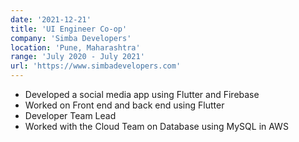 ```yaml
---
date: '2021-12-21'
title: 'UI Engineer Co-op'
company: 'Simba Developers'
location: 'Pune, Maharashtra'
range: 'July 2020 - July 2021'
url: 'https://www.simbadevelopers.com'
---
```


- Developed a social media app using Flutter and Firebase
- Worked on Front end and back end using Flutter
- Developer Team Lead
- Worked with the Cloud Team on Database using MySQL in AWS
